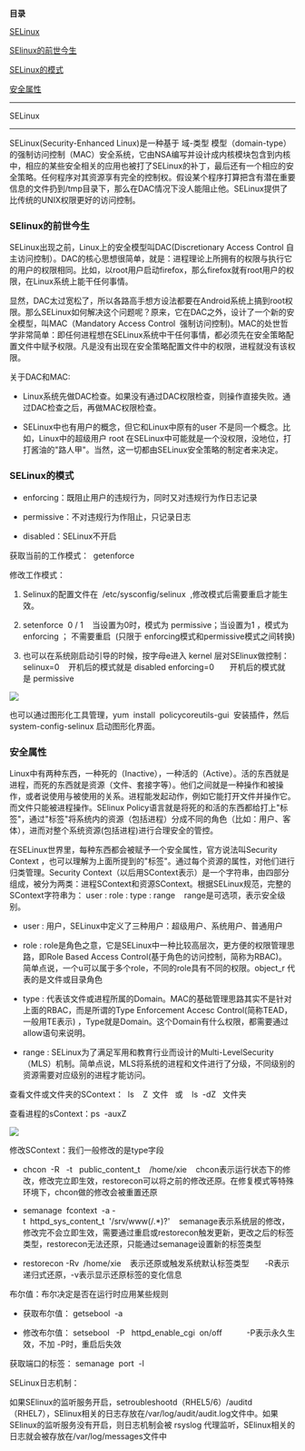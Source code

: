 **目录**

[SELinux](#t0)

[SElinux的前世今生](#t1)

[SELinux的模式](#t2)

[安全属性](#t3)

* * *

SELinux
-------

SELinux(Security-Enhanced Linux)是一种基于 域-类型 模型（domain-type）的强制访问控制（MAC）安全系统，它由NSA编写并设计成内核模块包含到内核中，相应的某些安全相关的应用也被打了SELinux的补丁，最后还有一个相应的安全策略。任何程序对其资源享有完全的控制权。假设某个程序打算把含有潜在重要信息的文件扔到/tmp目录下，那么在DAC情况下没人能阻止他。SELinux提供了比传统的UNIX权限更好的访问控制。

### SElinux的前世今生

SELinux出现之前，Linux上的安全模型叫DAC(Discretionary Access Control 自主访问控制）。DAC的核心思想很简单，就是：进程理论上所拥有的权限与执行它的用户的权限相同。比如，以root用户启动firefox，那么firefox就有root用户的权限，在Linux系统上能干任何事情。

显然，DAC太过宽松了，所以各路高手想方设法都要在Android系统上搞到root权限。那么SELinux如何解决这个问题呢？原来，它在DAC之外，设计了一个新的安全模型，叫MAC（Mandatory Access Control  强制访问控制)。MAC的处世哲学非常简单：即任何进程想在SELinux系统中干任何事情，都必须先在安全策略配置文件中赋予权限。凡是没有出现在安全策略配置文件中的权限，进程就没有该权限。

关于DAC和MAC:

*   Linux系统先做DAC检查。如果没有通过DAC权限检查，则操作直接失败。通过DAC检查之后，再做MAC权限检查。
    
*   SELinux中也有用户的概念，但它和Linux中原有的user 不是同一个概念。比如，Linux中的超级用户 root 在SELinux中可能就是一个没权限，没地位，打打酱油的"路人甲"。当然，这一切都由SELinux安全策略的制定者来决定。
    

### SELinux的模式

*   enforcing：既阻止用户的违规行为，同时又对违规行为作日志记录
*   permissive：不对违规行为作阻止，只记录日志
*   disabled：SELinux不开启

获取当前的工作模式：  getenforce  
修改工作模式：

1.  Selinux的配置文件在  /etc/sysconfig/selinux  ,修改模式后需要重启才能生效。
2.  setenforce  0 / 1    当设置为0时，模式为 permissive；当设置为1 ，模式为 enforcing ； 不需要重启  (只限于 enforcing模式和permissive模式之间转换)
3.  也可以在系统刚启动引导的时候，按字母e进入 kernel 层对SElinux做控制：  selinux=0    开机后的模式就是 disabled enforcing=0       开机后的模式就是 permissive

![](https://img-blog.csdn.net/20180912112844842?watermark/2/text/aHR0cHM6Ly9ibG9nLmNzZG4ubmV0L3FxXzM2MTE5MTky/font/5a6L5L2T/fontsize/400/fill/I0JBQkFCMA==/dissolve/70)

也可以通过图形化工具管理，yum  install  policycoreutils-gui  安装插件，然后 system-config-selinux 启动图形化界面。

### 安全属性

Linux中有两种东西，一种死的（Inactive），一种活的（Active）。活的东西就是进程，而死的东西就是资源（文件、套接字等）。他们之间就是一种操作和被操作，或者说使用与被使用的关系。进程能发起动作，例如它能打开文件并操作它。而文件只能被进程操作。SElinux Policy语言就是将死的和活的东西都给打上"标签"，通过"标签"将系统内的资源（包括进程）分成不同的角色（比如：用户、客体），进而对整个系统资源(包括进程)进行合理安全的管控。

在SELinux世界里，每种东西都会被赋予一个安全属性，官方说法叫Security Context ，也可以理解为上面所提到的"标签"。通过每个资源的属性，对他们进行归类管理。Security Context（以后用SContext表示）是一个字符串，由四部分组成，被分为两类：进程SContext和资源SContext。根据SELinux规范，完整的SContext字符串为： user : role : type : range    range是可选项，表示安全级别。

*   user : 用户，SELinux中定义了三种用户：超级用户、系统用户、普通用户
*   role : role是角色之意，它是SELinux中一种比较高层次，更方便的权限管理思路，即Role Based Access Control(基于角色的访问控制，简称为RBAC)。 简单点说，一个u可以属于多个role，不同的role具有不同的权限。object\_r 代表的是文件或目录角色   
*   type : 代表该文件或进程所属的Domain。MAC的基础管理思路其实不是针对上面的RBAC，而是所谓的Type Enforcement Accesc Control(简称TEAD，一般用TE表示) ，Type就是Domain。这个Domain有什么权限，都需要通过allow语句来说明。
*   range : SELinux为了满足军用和教育行业而设计的Multi-LevelSecurity（MLS）机制。简单点说，MLS将系统的进程和文件进行了分级，不同级别的资源需要对应级别的进程才能访问。

查看文件或文件夹的SContext：  ls    Z  文件   或    ls  -dZ   文件夹  
查看进程的sContext：ps  -auxZ

![](https://img-blog.csdn.net/2018091214051860?watermark/2/text/aHR0cHM6Ly9ibG9nLmNzZG4ubmV0L3FxXzM2MTE5MTky/font/5a6L5L2T/fontsize/400/fill/I0JBQkFCMA==/dissolve/70)  
修改SContext：我们一般修改的是type字段

*   chcon  -R   -t   public\_content\_t    /home/xie    chcon表示运行状态下的修改，修改完立即生效，restorecon可以将之前的修改还原。在修复模式等特殊环境下，chcon做的修改会被重置还原
*   semanage  fcontext  -a -t  httpd\_sys\_content\_t  '/srv/www(/.\*)?'    semanage表示系统层的修改，修改完不会立即生效，需要通过重启或restorecon触发更新，更改之后的标签类型，restorecon无法还原，只能通过semanage设置新的标签类型
*   restorecon -Rv  /home/xie    表示还原或触发系统默认标签类型       -R表示递归式还原，-v表示显示还原标签的变化信息

布尔值：布尔决定是否在运行时应用某些规则

*   获取布尔值： getsebool  -a   
*   修改布尔值： setsebool   -P   httpd\_enable\_cgi  on/off           -P表示永久生效，不加 -P时，重启后失效

获取端口的标签： semanage  port  -l  
SELinux日志机制：  
如果SElinux的监听服务开启，setroubleshootd（RHEL5/6）/auditd（RHEL7），SElinux相关的日志存放在/var/log/audit/audit.log文件中。如果SElinux的监听服务没有开启，则日志机制会被 rsyslog 代理监听，SElinux相关的日志就会被存放在/var/log/messages文件中